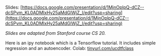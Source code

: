 
Slides:  [https://docs.google.com/presentation/d/1MjnOplpQ-dCZ--dcSPvm_KL0ADMIxHy25aMdGIWjZ_I/edit?usp=sharing](https://docs.google.com/presentation/d/1MjnOplpQ-dCZ--dcSPvm_KL0ADMIxHy25aMdGIWjZ_I/edit?usp=sharing)

*Slides are adapted from Stanford course CS 20.*

Here is an ipy notebook which is a Tensorflow tutorial. It includes simple regression and an autoencoder.
Colab:  [tinyurl.com/ucdtfclass](http://tinyurl.com/ucdtfclass)
<!--stackedit_data:
eyJoaXN0b3J5IjpbLTIxMDg1NTI4MDFdfQ==
-->
